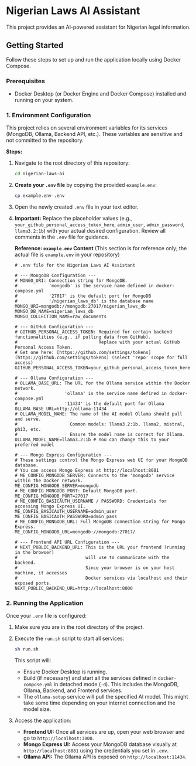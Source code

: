# Nigerian Laws AI Assistant

This project provides an AI-powered assistant for Nigerian legal information.

## Getting Started

Follow these steps to set up and run the application locally using Docker Compose.

### Prerequisites

* Docker Desktop (or Docker Engine and Docker Compose) installed and running on your system.

### 1. Environment Configuration

This project relies on several environment variables for its services (MongoDB, Ollama, Backend API, etc.). These variables are sensitive and not committed to the repository.

**Steps:**

1.  Navigate to the root directory of this repository:
    ```bash
    cd nigerian-laws-ai
    ```
2.  **Create your `.env` file** by copying the provided `example.env`:
    ```bash
    cp example.env .env
    ```
3.  Open the newly created `.env` file in your text editor.
4.  **Important:** Replace the placeholder values (e.g., `your_github_personal_access_token_here`, `admin_user`, `admin_password`, `llama3.2:1b`) with your actual desired configuration. Review all comments in the `.env` file for guidance.

    **Reference: `example.env` Content**
    (This section is for reference only; the actual file is `example.env` in your repository)
    ```dotenv
    # .env file for the Nigerian Laws AI Assistant

    # --- MongoDB Configuration ---
    # MONGO_URI: Connection string for MongoDB.
    #            'mongodb' is the service name defined in docker-compose.yml
    #            '27017' is the default port for MongoDB
    #            '/nigerian_laws_db' is the database name
    MONGO_URI=mongodb://mongodb:27017/nigerian_laws_db
    MONGO_DB_NAME=nigerian_laws_db
    MONGO_COLLECTION_NAME=raw_documents

    # --- GitHub Configuration ---
    # GITHUB_PERSONAL_ACCESS_TOKEN: Required for certain backend functionalities (e.g., if pulling data from GitHub).
    #                               Replace with your actual GitHub Personal Access Token.
    # Get one here: [https://github.com/settings/tokens](https://github.com/settings/tokens) (select 'repo' scope for full access)
    GITHUB_PERSONAL_ACCESS_TOKEN=your_github_personal_access_token_here

    # --- Ollama Configuration ---
    # OLLAMA_BASE_URL: The URL for the Ollama service within the Docker network.
    #                  'ollama' is the service name defined in docker-compose.yml
    #                  '11434' is the default port for Ollama
    OLLAMA_BASE_URL=http://ollama:11434
    # OLLAMA_MODEL_NAME: The name of the AI model Ollama should pull and serve.
    #                    Common models: llama3.2:1b, llama2, mistral, phi3, etc.
    #                    Ensure the model name is correct for Ollama.
    OLLAMA_MODEL_NAME=llama3.2:1b # You can change this to your preferred model

    # --- Mongo Express Configuration ---
    # These settings control the Mongo Express web UI for your MongoDB database.
    # You can access Mongo Express at http://localhost:8081
    # ME_CONFIG_MONGODB_SERVER: Connects to the 'mongodb' service within the Docker network.
    ME_CONFIG_MONGODB_SERVER=mongodb
    # ME_CONFIG_MONGODB_PORT: Default MongoDB port.
    ME_CONFIG_MONGODB_PORT=27017
    # ME_CONFIG_BASICAUTH_USERNAME / PASSWORD: Credentials for accessing Mongo Express UI.
    ME_CONFIG_BASICAUTH_USERNAME=admin_user
    ME_CONFIG_BASICAUTH_PASSWORD=admin_pass
    # ME_CONFIG_MONGODB_URL: Full MongoDB connection string for Mongo Express.
    ME_CONFIG_MONGODB_URL=mongodb://mongodb:27017/

    # --- Frontend API URL Configuration ---
    # NEXT_PUBLIC_BACKEND_URL: This is the URL your frontend (running in the browser)
    #                          will use to communicate with the backend.
    #                          Since your browser is on your host machine, it accesses
    #                          Docker services via localhost and their exposed ports.
    NEXT_PUBLIC_BACKEND_URL=http://localhost:8000
    ```

### 2. Running the Application

Once your `.env` file is configured:

1.  Make sure you are in the root directory of the project.
2.  Execute the `run.sh` script to start all services:
    ```bash
    sh run.sh
    ```
    This script will:
    * Ensure Docker Desktop is running.
    * Build (if necessary) and start all the services defined in `docker-compose.yml` in detached mode (`-d`). This includes the MongoDB, Ollama, Backend, and Frontend services.
    * The `ollama-setup` service will pull the specified AI model. This might take some time depending on your internet connection and the model size.

3.  Access the application:
    * **Frontend UI:** Once all services are up, open your web browser and go to `http://localhost:3000`.
    * **Mongo Express UI:** Access your MongoDB database visually at `http://localhost:8081` using the credentials you set in `.env`.
    * **Ollama API:** The Ollama API is exposed on `http://localhost:11434`.